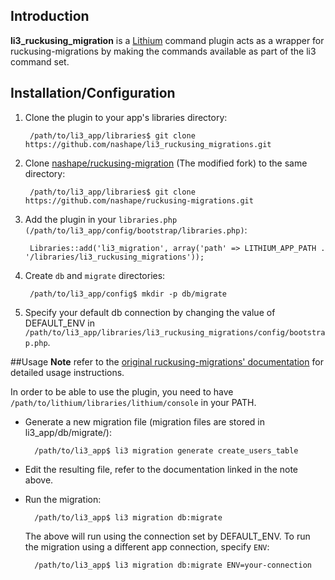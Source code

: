 ## Introduction
**li3_ruckusing_migration** is a [Lithium][0] command plugin acts as a wrapper for ruckusing-migrations by making the commands available as part of the li3 command set.

## Installation/Configuration
1. Clone the plugin to your app's libraries directory:

        /path/to/li3_app/libraries$ git clone https://github.com/nashape/li3_ruckusing_migrations.git

2. Clone [nashape/ruckusing-migration][1] (The modified fork) to the same directory:

        /path/to/li3_app/libraries$ git clone https://github.com/nashape/ruckusing-migrations.git

3. Add the plugin in your ``libraries.php (/path/to/li3_app/config/bootstrap/libraries.php)``:

        Libraries::add('li3_migration', array('path' => LITHIUM_APP_PATH . '/libraries/li3_ruckusing_migrations'));

4. Create ``db`` and ``migrate`` directories:

        /path/to/li3_app/config$ mkdir -p db/migrate

5. Specify your default db connection by changing the value of DEFAULT_ENV in ``/path/to/li3_app/libraries/li3_ruckusing_migrations/config/bootstrap.php``.

##Usage
**Note** refer to the [original ruckusing-migrations' documentation][2] for detailed usage instructions.

In order to be able to use the plugin, you need to have ``/path/to/lithium/libraries/lithium/console`` in your PATH.

* Generate a new migration file (migration files are stored in li3_app/db/migrate/):

        /path/to/li3_app$ li3 migration generate create_users_table

* Edit the resulting file, refer to the documentation linked in the note above.

* Run the migration:

        /path/to/li3_app$ li3 migration db:migrate

  The above will run using the connection set by DEFAULT_ENV. To run the migration using a different app connection, specify ``ENV``:

        /path/to/li3_app$ li3 migration db:migrate ENV=your-connection

[0]:http://lithify.me/
[1]:https://github.com/nashape/ruckusing-migrations
[2]:https://github.com/ruckus/ruckusing-migrations/wiki/_pages
